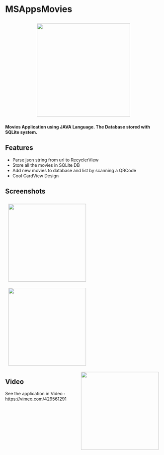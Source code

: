 # MSAppsMovies
<p align="center">
 <img src="https://user-images.githubusercontent.com/51478377/84707396-47d73580-af67-11ea-8db0-f086df272b3b.png" width="300" hspace="10" vspace="10">
 </p>
 

**Movies Application using JAVA Language. 
The Database stored with SQLite system.**


## Features
* Parse json string from url to RecyclerView
* Store all the movies in SQLite DB
* Add new movies to database and list by scanning a QRCode
* Cool CardView Design

## Screenshots

[<img src="https://user-images.githubusercontent.com/51478377/84707402-49086280-af67-11ea-9872-5513d074be9c.jpeg" align="left"
width="250" hspace="10" vspace="10">](https://user-images.githubusercontent.com/51478377/84707402-49086280-af67-11ea-9872-5513d074be9c.jpeg)
[<img src="https://user-images.githubusercontent.com/51478377/84707405-49a0f900-af67-11ea-827f-2902fd9c9889.jpeg" align="center"
width="250" hspace="10" vspace="10">](https://user-images.githubusercontent.com/51478377/84707405-49a0f900-af67-11ea-827f-2902fd9c9889.jpeg)
[<img src="https://user-images.githubusercontent.com/51478377/84707411-4b6abc80-af67-11ea-91c1-97d95ebe8bdf.jpeg" align="right"
width="250" hspace="10" vspace="10">](https://user-images.githubusercontent.com/51478377/84707411-4b6abc80-af67-11ea-91c1-97d95ebe8bdf.jpeg)


## Video

See the application in Video : https://vimeo.com/429561291
    


